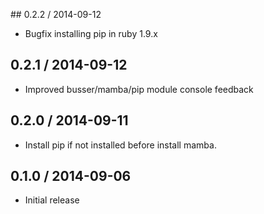 ## 0.2.2 / 2014-09-12

* Bugfix installing pip in ruby 1.9.x

## 0.2.1 / 2014-09-12

* Improved busser/mamba/pip module console feedback

## 0.2.0 / 2014-09-11

* Install pip if not installed before install mamba.

## 0.1.0 / 2014-09-06

* Initial release
